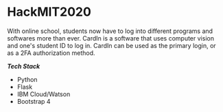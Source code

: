 # HackMIT2020

With online school, students now have to log into different programs and softwares more than ever.
CardIn is a software that uses computer vision and one's student ID to log in. CardIn can be used as the primary login,
or as a 2FA authorization method.

**_Tech Stack_**

- Python
- Flask
- IBM Cloud/Watson
- Bootstrap 4


